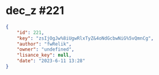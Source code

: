 
# dec_z #221
                
```JSON
{
    "id": 221,
    "key": "zsIjOgJw%8iUgwRlxTyZ&4oNdGcbwNiG%5vQmnCg",
    "author": "fwRelik",
    "owner": "undefined",
    "lisance_key": null,
    "date": "2023-6-11 13:28"
}
```
    